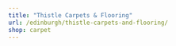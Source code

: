 ```yaml
---
title: "Thistle Carpets & Flooring"
url: /edinburgh/thistle-carpets-and-flooring/
shop: carpet
---
```

